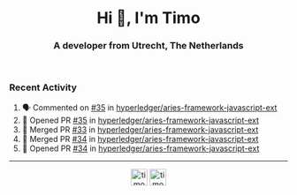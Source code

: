 <h1 align="center">Hi 👋, I'm Timo</h1>
<h3 align="center">A developer from Utrecht, The Netherlands</h3>
<br/>
<!-- https://github.com/rahuldkjain/github-profile-readme-generator --!>

<!--  <p align="left"><img src="https://github-readme-stats.vercel.app/api?username=timoglastra&show_icons=true&count_private=true&" alt="timoglastra" /></p> --!>

<!--
Github language stats
<p align="left"><img src="https://github-readme-stats.vercel.app/api/top-langs/?username=timoglastra&layout=compact" alt="timoglastra" /><p>
-->

<!-- Codestats language stats -->
<!-- <p align="left"><img src="https://codestats-readme.vercel.app/api/top-langs/?username=timoglastra&layout=compact&language_count=12" alt="timoglastra" /><p>    --!>
  
<h3>Recent Activity</h3>

<!--START_SECTION:activity-->
1. 🗣 Commented on [#35](https://github.com/hyperledger/aries-framework-javascript-ext/issues/35) in [hyperledger/aries-framework-javascript-ext](https://github.com/hyperledger/aries-framework-javascript-ext)
2. 💪 Opened PR [#35](https://github.com/hyperledger/aries-framework-javascript-ext/pull/35) in [hyperledger/aries-framework-javascript-ext](https://github.com/hyperledger/aries-framework-javascript-ext)
3. 🎉 Merged PR [#33](https://github.com/hyperledger/aries-framework-javascript-ext/pull/33) in [hyperledger/aries-framework-javascript-ext](https://github.com/hyperledger/aries-framework-javascript-ext)
4. 🎉 Merged PR [#34](https://github.com/hyperledger/aries-framework-javascript-ext/pull/34) in [hyperledger/aries-framework-javascript-ext](https://github.com/hyperledger/aries-framework-javascript-ext)
5. 💪 Opened PR [#34](https://github.com/hyperledger/aries-framework-javascript-ext/pull/34) in [hyperledger/aries-framework-javascript-ext](https://github.com/hyperledger/aries-framework-javascript-ext)
<!--END_SECTION:activity-->

---

<p align="center">
<a href="https://twitter.com/timoglastra" target="blank"><img align="center" src="https://cdn.jsdelivr.net/npm/simple-icons@3.0.1/icons/twitter.svg" alt="timoglastra" height="30" width="30" /></a>
<a href="https://linkedin.com/in/timoglastra" target="blank"><img align="center" src="https://cdn.jsdelivr.net/npm/simple-icons@3.0.1/icons/linkedin.svg" alt="timoglastra" height="30" width="30" /></a>
</p>



